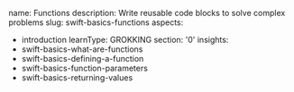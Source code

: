 name: Functions
description: Write reusable code blocks to solve complex problems
slug: swift-basics-functions
aspects:
  - introduction
learnType: GROKKING
section: '0'
insights:
  - swift-basics-what-are-functions
  - swift-basics-defining-a-function
  - swift-basics-function-parameters
  - swift-basics-returning-values
